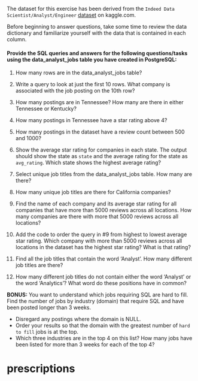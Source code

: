 The dataset for this exercise has been derived from the `Indeed Data Scientist/Analyst/Engineer` [dataset](https://www.kaggle.com/elroyggj/indeed-dataset-data-scientistanalystengineer) on kaggle.com. 

Before beginning to answer questions, take some time to review the data dictionary and familiarize yourself with the data that is contained in each column.

#### Provide the SQL queries and answers for the following questions/tasks using the data_analyst_jobs table you have created in PostgreSQL:

1.	How many rows are in the data_analyst_jobs table?

2.	Write a query to look at just the first 10 rows. What company is associated with the job posting on the 10th row?

3.	How many postings are in Tennessee? How many are there in either Tennessee or Kentucky?

4.	How many postings in Tennessee have a star rating above 4?

5.	How many postings in the dataset have a review count between 500 and 1000?

6.	Show the average star rating for companies in each state. The output should show the state as `state` and the average rating for the state as `avg_rating`. Which state shows the highest average rating?

7.	Select unique job titles from the data_analyst_jobs table. How many are there?

8.	How many unique job titles are there for California companies?

9.	Find the name of each company and its average star rating for all companies that have more than 5000 reviews across all locations. How many companies are there with more that 5000 reviews across all locations?

10.	Add the code to order the query in #9 from highest to lowest average star rating. Which company with more than 5000 reviews across all locations in the dataset has the highest star rating? What is that rating?

11.	Find all the job titles that contain the word ‘Analyst’. How many different job titles are there? 

12.	How many different job titles do not contain either the word ‘Analyst’ or the word ‘Analytics’? What word do these positions have in common?

**BONUS:**
You want to understand which jobs requiring SQL are hard to fill. Find the number of jobs by industry (domain) that require SQL and have been posted longer than 3 weeks. 
 - Disregard any postings where the domain is NULL. 
 - Order your results so that the domain with the greatest number of `hard to fill` jobs is at the top. 
  - Which three industries are in the top 4 on this list? How many jobs have been listed for more than 3 weeks for each of the top 4?
# prescriptions
